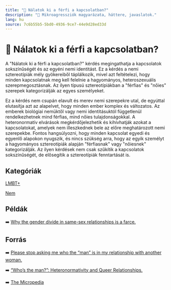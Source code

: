 ```yaml
---
title: "🚫 Nálatok ki a férfi a kapcsolatban?"
description: "🚫 Mikroagressziók magyarázata, háttere, javaslatok."
lang: hu
source: 7c6b55b5-5bd0-4936-9ce7-44e9d28ed33d
---
```


<div class="wiki-content agression-title">

# 🚫 Nálatok ki a férfi a kapcsolatban?

A "Nálatok ki a férfi a kapcsolatban?" kérdés megingathatja a kapcsolatok sokszínűségét és az egyéni nemi identitást. Ez a kérdés a nemi sztereotípiák mély gyökereiből táplálkozik, mivel azt feltételezi, hogy minden kapcsolatnak meg kell felelnie a hagyományos, heteroszexuális szerepmegosztásnak. Az ilyen típusú sztereotípiákban a "férfias" és "nőies" szerepek kategorizálják az egyes személyeket.

Ez a kérdés nem csupán elavult és merev nemi szerepekre utal, de egyúttal elutasítja azt az alapelvet, hogy minden ember komplex és változatos. Az emberek biológiai nemüktől vagy nemi identitásuktól függetlenül rendelkezhetnek mind férfias, mind nőies tulajdonságokkal. A heteronormatív elvárások megkérdőjelezhetik és kihívhatják azokat a kapcsolatokat, amelyek nem illeszkednek bele az előre meghatározott nemi szerepekbe. Fontos hangsúlyozni, hogy minden kapcsolat egyedi és egyenlő alapokon nyugszik, és nincs szükség arra, hogy az egyik személyt a hagyományos sztereotípiák alapján "férfiasnak" vagy "nőiesnek" kategorizálják. Az ilyen kérdések nem csak szűkítik a kapcsolatok sokszínűségét, de elősegítik a sztereotípiák fenntartását is.


<div class="categories">

## Kategóriák

[LMBT+](/#/entry?id=lmbt)

[Nem](/#/entry?id=nem)

</div>

## Példák

➡️ [Why the gender divide in same-sex relationships is a farce.](https://www.theguardian.com/lifeandstyle/2016/aug/23/same-sex-relationship-gender-roles-chores)


## Forrás

➡️ [Please stop asking me who the “man” is in my relationship with another woman.](https://www.elitedaily.com/p/why-asking-who-the-man-is-in-my-relationship-with-another-woman-is-not-cool-8653440)

➡️ [ “Who’s the man?”: Heteronormativity and Queer Relationships.](https://everydayfeminism.com/2014/04/whos-the-man/)


➡️ [The Micropedia](https://www.themicropedia.org/)


</div>